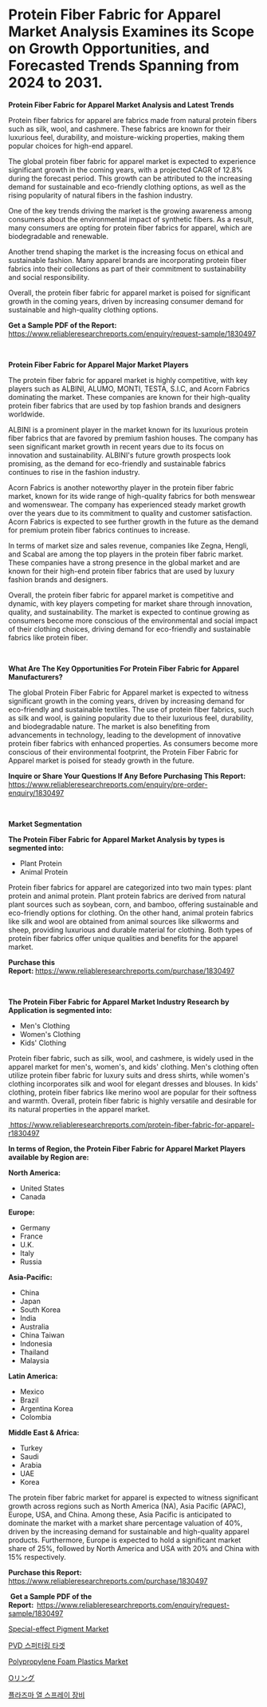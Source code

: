 <p><h1>Protein Fiber Fabric for Apparel Market Analysis Examines its Scope on Growth Opportunities, and Forecasted Trends Spanning from 2024 to 2031.</h1></p><p><strong>Protein Fiber Fabric for Apparel Market Analysis and Latest Trends</strong></p>
<p><p>Protein fiber fabrics for apparel are fabrics made from natural protein fibers such as silk, wool, and cashmere. These fabrics are known for their luxurious feel, durability, and moisture-wicking properties, making them popular choices for high-end apparel.</p><p>The global protein fiber fabric for apparel market is expected to experience significant growth in the coming years, with a projected CAGR of 12.8% during the forecast period. This growth can be attributed to the increasing demand for sustainable and eco-friendly clothing options, as well as the rising popularity of natural fibers in the fashion industry.</p><p>One of the key trends driving the market is the growing awareness among consumers about the environmental impact of synthetic fibers. As a result, many consumers are opting for protein fiber fabrics for apparel, which are biodegradable and renewable.</p><p>Another trend shaping the market is the increasing focus on ethical and sustainable fashion. Many apparel brands are incorporating protein fiber fabrics into their collections as part of their commitment to sustainability and social responsibility.</p><p>Overall, the protein fiber fabric for apparel market is poised for significant growth in the coming years, driven by increasing consumer demand for sustainable and high-quality clothing options.</p></p>
<p><strong>Get a Sample PDF of the Report:&nbsp;</strong> <a href="https://www.reliableresearchreports.com/enquiry/request-sample/1830497">https://www.reliableresearchreports.com/enquiry/request-sample/1830497</a></p>
<p>&nbsp;</p>
<p><strong>Protein Fiber Fabric for Apparel Major Market Players</strong></p>
<p><p>The protein fiber fabric for apparel market is highly competitive, with key players such as ALBINI, ALUMO, MONTI, TESTA, S.I.C, and Acorn Fabrics dominating the market. These companies are known for their high-quality protein fiber fabrics that are used by top fashion brands and designers worldwide.</p><p>ALBINI is a prominent player in the market known for its luxurious protein fiber fabrics that are favored by premium fashion houses. The company has seen significant market growth in recent years due to its focus on innovation and sustainability. ALBINI's future growth prospects look promising, as the demand for eco-friendly and sustainable fabrics continues to rise in the fashion industry.</p><p>Acorn Fabrics is another noteworthy player in the protein fiber fabric market, known for its wide range of high-quality fabrics for both menswear and womenswear. The company has experienced steady market growth over the years due to its commitment to quality and customer satisfaction. Acorn Fabrics is expected to see further growth in the future as the demand for premium protein fiber fabrics continues to increase.</p><p>In terms of market size and sales revenue, companies like Zegna, Hengli, and Scabal are among the top players in the protein fiber fabric market. These companies have a strong presence in the global market and are known for their high-end protein fiber fabrics that are used by luxury fashion brands and designers.</p><p>Overall, the protein fiber fabric for apparel market is competitive and dynamic, with key players competing for market share through innovation, quality, and sustainability. The market is expected to continue growing as consumers become more conscious of the environmental and social impact of their clothing choices, driving demand for eco-friendly and sustainable fabrics like protein fiber.</p></p>
<p>&nbsp;</p>
<p><strong>What Are The Key Opportunities For Protein Fiber Fabric for Apparel Manufacturers?</strong></p>
<p><p>The global Protein Fiber Fabric for Apparel market is expected to witness significant growth in the coming years, driven by increasing demand for eco-friendly and sustainable textiles. The use of protein fiber fabrics, such as silk and wool, is gaining popularity due to their luxurious feel, durability, and biodegradable nature. The market is also benefiting from advancements in technology, leading to the development of innovative protein fiber fabrics with enhanced properties. As consumers become more conscious of their environmental footprint, the Protein Fiber Fabric for Apparel market is poised for steady growth in the future.</p></p>
<p><strong>Inquire or Share Your Questions If Any Before Purchasing This Report:</strong> <a href="https://www.reliableresearchreports.com/enquiry/pre-order-enquiry/1830497">https://www.reliableresearchreports.com/enquiry/pre-order-enquiry/1830497</a></p>
<p>&nbsp;</p>
<p><strong>Market Segmentation</strong></p>
<p><strong>The Protein Fiber Fabric for Apparel Market Analysis by types is segmented into:</strong></p>
<p><ul><li>Plant Protein</li><li>Animal Protein</li></ul></p>
<p><p>Protein fiber fabrics for apparel are categorized into two main types: plant protein and animal protein. Plant protein fabrics are derived from natural plant sources such as soybean, corn, and bamboo, offering sustainable and eco-friendly options for clothing. On the other hand, animal protein fabrics like silk and wool are obtained from animal sources like silkworms and sheep, providing luxurious and durable material for clothing. Both types of protein fiber fabrics offer unique qualities and benefits for the apparel market.</p></p>
<p><strong>Purchase this Report:&nbsp;</strong><a href="https://www.reliableresearchreports.com/purchase/1830497">https://www.reliableresearchreports.com/purchase/1830497</a></p>
<p>&nbsp;</p>
<p><strong>The Protein Fiber Fabric for Apparel Market Industry Research by Application is segmented into:</strong></p>
<p><ul><li>Men's Clothing</li><li>Women's Clothing</li><li>Kids' Clothing</li></ul></p>
<p><p>Protein fiber fabric, such as silk, wool, and cashmere, is widely used in the apparel market for men's, women's, and kids' clothing. Men's clothing often utilize protein fiber fabric for luxury suits and dress shirts, while women's clothing incorporates silk and wool for elegant dresses and blouses. In kids' clothing, protein fiber fabrics like merino wool are popular for their softness and warmth. Overall, protein fiber fabric is highly versatile and desirable for its natural properties in the apparel market.</p></p>
<p><a href="https://www.reliableresearchreports.com/protein-fiber-fabric-for-apparel-r1830497">&nbsp;https://www.reliableresearchreports.com/protein-fiber-fabric-for-apparel-r1830497</a></p>
<p><strong>In terms of Region, the Protein Fiber Fabric for Apparel Market Players available by Region are:</strong></p>
<p>
    <p> <strong> North America: </strong>
        <ul>
            <li>United States</li>
            <li>Canada</li>
        </ul>
        </p> 
    <p> <strong> Europe: </strong>
        <ul>
            <li>Germany</li>
            <li>France</li>
            <li>U.K.</li>
            <li>Italy</li>
            <li>Russia</li>
        </ul>
        </p> 
    <p> <strong> Asia-Pacific: </strong>
        <ul>
            <li>China</li>
            <li>Japan</li>
            <li>South Korea</li>
            <li>India</li>
            <li>Australia</li>
            <li>China Taiwan</li>
            <li>Indonesia</li>
            <li>Thailand</li>
            <li>Malaysia</li>
        </ul>
        </p> 
    <p> <strong> Latin America: </strong>
        <ul>
            <li>Mexico</li>
            <li>Brazil</li>
            <li>Argentina Korea</li>
            <li>Colombia</li>
        </ul>
        </p> 
    <p> <strong> Middle East & Africa: </strong>
        <ul>
            <li>Turkey</li>
            <li>Saudi</li>
            <li>Arabia</li>
            <li>UAE</li>
            <li>Korea</li>
        </ul>
    </p>
    </p>
<p><p>The protein fiber fabric market for apparel is expected to witness significant growth across regions such as North America (NA), Asia Pacific (APAC), Europe, USA, and China. Among these, Asia Pacific is anticipated to dominate the market with a market share percentage valuation of 40%, driven by the increasing demand for sustainable and high-quality apparel products. Furthermore, Europe is expected to hold a significant market share of 25%, followed by North America and USA with 20% and China with 15% respectively.</p></p>
<p><strong>Purchase this Report: </strong><a href="https://www.reliableresearchreports.com/purchase/1830497">https://www.reliableresearchreports.com/purchase/1830497</a></p>
<p>&nbsp;<strong>Get a Sample PDF of the Report:&nbsp;&nbsp;</strong><a href="https://www.reliableresearchreports.com/enquiry/request-sample/1830497">https://www.reliableresearchreports.com/enquiry/request-sample/1830497</a></p>
<p><strong></strong></p>
<p><p><a href="https://github.com/ruddyyedelwadw/Market-Research-Report-List-3/blob/main/special-effect-pigment-market.md">Special-effect Pigment Market</a></p><p><a href="https://github.com/anton65482023/Market-Research-Report-List-1/blob/main/1086204143855.md">PVD 스퍼터링 타겟</a></p><p><a href="https://github.com/jaidynmorantestelletmjzya/Market-Research-Report-List-3/blob/main/polypropylene-foam-plastics-market.md">Polypropylene Foam Plastics Market</a></p><p><a href="https://github.com/KenyonJohns/Market-Research-Report-List-1/blob/main/1156792138045.md">Oリング</a></p><p><a href="https://github.com/Hubertstyenger6685/Market-Research-Report-List-2/blob/main/5100581143854.md">플라즈마 열 스프레이 장비</a></p></p>